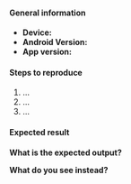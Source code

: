 <!--  
  Check if all requirements below are fulfilled, otherwise this issue will be closed without any comment.
  * Fill out details listed below
  * Check if the issue is already reported before creating a new one.
    https://github.com/OpenLauncherTeam/openlauncher/issues
-->

#### General information

* **Device:**   <!-- eg Nexus 5 -->
* **Android Version:**  <!--eg Android 6.0.1 -->
* **App version:**  <!-- See in About - e.g. v0.5.1 -->

#### Steps to reproduce

1. …
2. …
3. …


#### Expected result
**What is the expected output?** 

**What do you see instead?**

<!--
Upload screenshots via drag&drop if needed and apply resizing:
`<img width="30%" height="30%" src="https://cloud.githubusercontent.com/assets/67..b55.jpg">`

Logcat: `adb logcat -s com.benny.openlauncher`
-->
